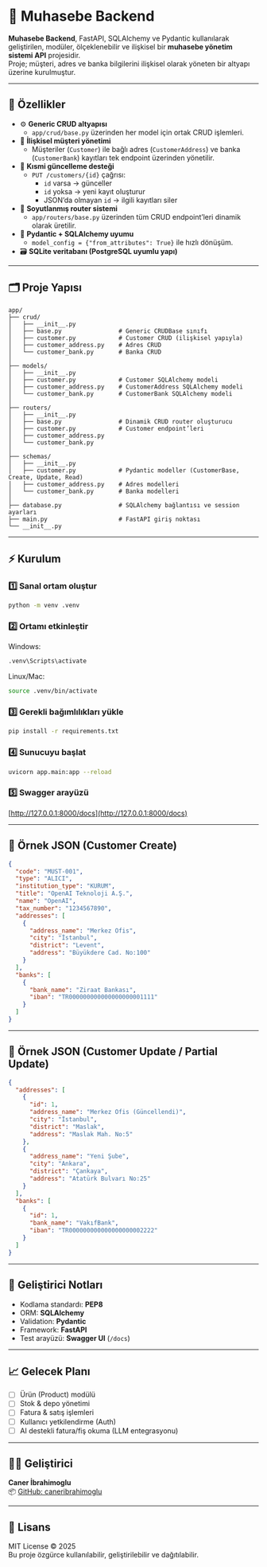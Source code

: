 # 💼 Muhasebe Backend

**Muhasebe Backend**, FastAPI, SQLAlchemy ve Pydantic kullanılarak geliştirilen, modüler, ölçeklenebilir ve ilişkisel bir **muhasebe yönetim sistemi API** projesidir.  
Proje; müşteri, adres ve banka bilgilerini ilişkisel olarak yöneten bir altyapı üzerine kurulmuştur.

---

## 🚀 Özellikler

- ⚙️ **Generic CRUD altyapısı**
  - `app/crud/base.py` üzerinden her model için ortak CRUD işlemleri.
- 🧩 **İlişkisel müşteri yönetimi**
  - Müşteriler (`Customer`) ile bağlı adres (`CustomerAddress`) ve banka (`CustomerBank`) kayıtları tek endpoint üzerinden yönetilir.
- 🔁 **Kısmi güncelleme desteği**
  - `PUT /customers/{id}` çağrısı:
    - `id` varsa → günceller  
    - `id` yoksa → yeni kayıt oluşturur  
    - JSON’da olmayan `id` → ilgili kayıtları siler
- 🧱 **Soyutlanmış router sistemi**
  - `app/routers/base.py` üzerinden tüm CRUD endpoint’leri dinamik olarak üretilir.
- 🧰 **Pydantic + SQLAlchemy uyumu**
  - `model_config = {"from_attributes": True}` ile hızlı dönüşüm.
- 🗃️ **SQLite veritabanı (PostgreSQL uyumlu yapı)**

---

## 🗂️ Proje Yapısı

```
app/
├── crud/
│   ├── __init__.py
│   ├── base.py                # Generic CRUDBase sınıfı
│   ├── customer.py            # Customer CRUD (ilişkisel yapıyla)
│   ├── customer_address.py    # Adres CRUD
│   └── customer_bank.py       # Banka CRUD
│
├── models/
│   ├── __init__.py
│   ├── customer.py            # Customer SQLAlchemy modeli
│   ├── customer_address.py    # CustomerAddress SQLAlchemy modeli
│   └── customer_bank.py       # CustomerBank SQLAlchemy modeli
│
├── routers/
│   ├── __init__.py
│   ├── base.py                # Dinamik CRUD router oluşturucu
│   ├── customer.py            # Customer endpoint’leri
│   ├── customer_address.py
│   └── customer_bank.py
│
├── schemas/
│   ├── __init__.py
│   ├── customer.py            # Pydantic modeller (CustomerBase, Create, Update, Read)
│   ├── customer_address.py    # Adres modelleri
│   └── customer_bank.py       # Banka modelleri
│
├── database.py                # SQLAlchemy bağlantısı ve session ayarları
├── main.py                    # FastAPI giriş noktası
└── __init__.py
```

---

## ⚡ Kurulum

### 1️⃣ Sanal ortam oluştur
```bash
python -m venv .venv
```

### 2️⃣ Ortamı etkinleştir
Windows:
```bash
.venv\Scripts\activate
```
Linux/Mac:
```bash
source .venv/bin/activate
```

### 3️⃣ Gerekli bağımlılıkları yükle
```bash
pip install -r requirements.txt
```

### 4️⃣ Sunucuyu başlat
```bash
uvicorn app.main:app --reload
```

### 5️⃣ Swagger arayüzü
[http://127.0.0.1:8000/docs](http://127.0.0.1:8000/docs)

---

## 🧪 Örnek JSON (Customer Create)

```json
{
  "code": "MUST-001",
  "type": "ALICI",
  "institution_type": "KURUM",
  "title": "OpenAI Teknoloji A.Ş.",
  "name": "OpenAI",
  "tax_number": "1234567890",
  "addresses": [
    {
      "address_name": "Merkez Ofis",
      "city": "İstanbul",
      "district": "Levent",
      "address": "Büyükdere Cad. No:100"
    }
  ],
  "banks": [
    {
      "bank_name": "Ziraat Bankası",
      "iban": "TR000000000000000000001111"
    }
  ]
}
```

---

## 🔄 Örnek JSON (Customer Update / Partial Update)

```json
{
  "addresses": [
    {
      "id": 1,
      "address_name": "Merkez Ofis (Güncellendi)",
      "city": "İstanbul",
      "district": "Maslak",
      "address": "Maslak Mah. No:5"
    },
    {
      "address_name": "Yeni Şube",
      "city": "Ankara",
      "district": "Çankaya",
      "address": "Atatürk Bulvarı No:25"
    }
  ],
  "banks": [
    {
      "id": 1,
      "bank_name": "VakıfBank",
      "iban": "TR000000000000000000002222"
    }
  ]
}
```

---

## 🧭 Geliştirici Notları

- Kodlama standardı: **PEP8**
- ORM: **SQLAlchemy**
- Validation: **Pydantic**
- Framework: **FastAPI**
- Test arayüzü: **Swagger UI** (`/docs`)

---

## 📈 Gelecek Planı

- [ ] Ürün (Product) modülü
- [ ] Stok & depo yönetimi
- [ ] Fatura & satış işlemleri
- [ ] Kullanıcı yetkilendirme (Auth)
- [ ] AI destekli fatura/fiş okuma (LLM entegrasyonu)

---

## 👨‍💻 Geliştirici

**Caner İbrahimoglu**  
📦 [GitHub: caneribrahimoglu](https://github.com/caneribrahimoglu)

---

## 🧠 Lisans

MIT License © 2025  
Bu proje özgürce kullanılabilir, geliştirilebilir ve dağıtılabilir.
